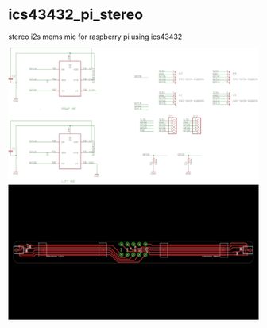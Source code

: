 # ics43432_pi_stereo
stereo i2s mems mic for raspberry pi using ics43432

![schematic](images/pi_ics43432_stereo_schematic.png)
![layout](images/pi_ics43432_stereo_layout.png)
